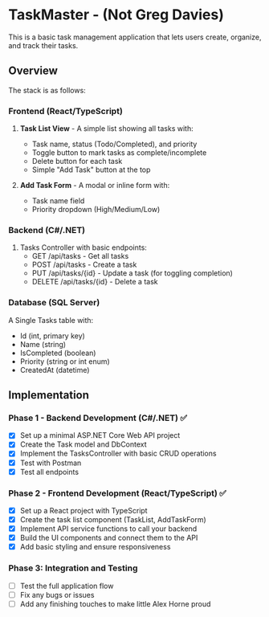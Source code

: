 # TaskMaster - (Not Greg Davies)
This is a basic task management application that lets users create, organize, and track their tasks.

## Overview

The stack is as follows:

### Frontend (React/TypeScript)

1. **Task List View** - A simple list showing all tasks with:
   - Task name, status (Todo/Completed), and priority
   - Toggle button to mark tasks as complete/incomplete
   - Delete button for each task
   - Simple "Add Task" button at the top

2. **Add Task Form** - A modal or inline form with:
   - Task name field
   - Priority dropdown (High/Medium/Low)


### Backend (C#/.NET)

1. Tasks Controller with basic endpoints:
   - GET /api/tasks - Get all tasks
   - POST /api/tasks - Create a task
   - PUT /api/tasks/{id} - Update a task (for toggling completion)
   - DELETE /api/tasks/{id} - Delete a task


### Database (SQL Server)

A Single Tasks table with:
- Id (int, primary key)
- Name (string)
- IsCompleted (boolean)
- Priority (string or int enum)
- CreatedAt (datetime)



## Implementation

### **Phase 1 - Backend Development (C#/.NET)** :white_check_mark:

   - [X] Set up a minimal ASP.NET Core Web API project
   - [X] Create the Task model and DbContext
   - [X] Implement the TasksController with basic CRUD operations
   - [X] Test with Postman
   - [X] Test all endpoints

### **Phase 2 - Frontend Development (React/TypeScript)** :white_check_mark:

   - [X] Set up a React project with TypeScript
   - [X] Create the task list component (TaskList, AddTaskForm)
   - [X] Implement API service functions to call your backend
   - [X] Build the UI components and connect them to the API
   - [X] Add basic styling and ensure responsiveness

### **Phase 3: Integration and Testing**

  - [ ] Test the full application flow
  - [ ] Fix any bugs or issues
  - [ ] Add any finishing touches to make little Alex Horne proud
